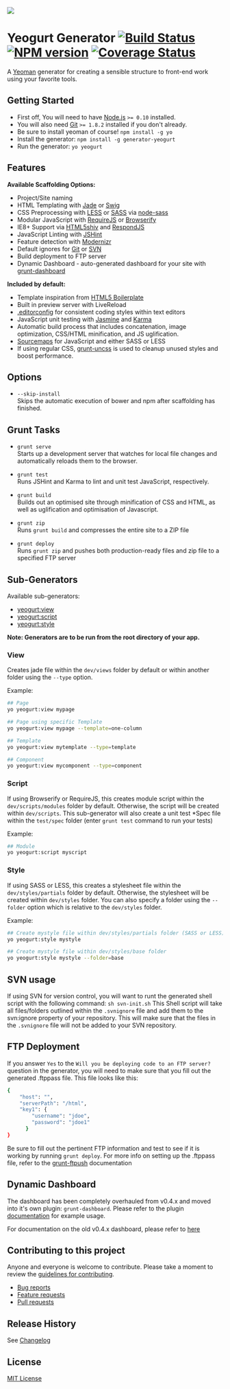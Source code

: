 <img src="https://raw.githubusercontent.com/larsonjj/generator-yeogurt/master/docs/images/logo.png" />

# Yeogurt Generator [![Build Status](https://secure.travis-ci.org/larsonjj/generator-yeogurt.png?branch=master)](https://travis-ci.org/larsonjj/generator-yeogurt) [![NPM version](https://badge.fury.io/js/generator-yeogurt.png)](http://badge.fury.io/js/generator-yeogurt) [![Coverage Status](https://coveralls.io/repos/larsonjj/generator-yeogurt/badge.png)](https://coveralls.io/r/larsonjj/generator-yeogurt)

A [Yeoman](http://yeoman.io) generator for creating a sensible structure to front-end work using your favorite tools.


## Getting Started

- First off, You will need to have [Node.js](http://nodejs.org/) `>= 0.10` installed. <br>
- You will also need [Git](http://git-scm.com/) `>= 1.8.2` installed if you don't already. <br>
- Be sure to install yeoman of course! `npm install -g yo` <br>
- Install the generator: `npm install -g generator-yeogurt` <br>
- Run the generator: `yo yeogurt`

## Features

**Available Scaffolding Options:**

- Project/Site naming
- HTML Templating with [Jade](http://jade-lang.com/) or [Swig](http://paularmstrong.github.io/swig/)
- CSS Preprocessing with [LESS](http://lesscss.org/) or [SASS](http://sass-lang.com/) via [node-sass](https://github.com/andrew/node-sass)
- Modular JavaScript with [RequireJS](http://requirejs.org/) or [Browserify](http://browserify.org/)
- IE8+ Support via [HTML5shiv](https://github.com/aFarkas/html5shiv) and [RespondJS](https://github.com/scottjehl/Respond)
- JavaScript Linting with [JSHint](http://www.jshint.com/)
- Feature detection with [Modernizr](http://modernizr.com/)
- Default ignores for [Git](http://git-scm.com/) or [SVN](http://subversion.apache.org/)
- Build deployment to FTP server
- Dynamic Dashboard - auto-generated dashboard for your site with [grunt-dashboard](https://github.com/larsonjj/grunt-dashboard)

**Included by default:**

- Template inspiration from [HTML5 Boilerplate](http://html5boilerplate.com/)
- Built in preview server with LiveReload
- [.editorconfig](http://editorconfig.org/) for consistent coding styles within text editors
- JavaScript unit testing with [Jasmine](http://jasmine.github.io/) and [Karma](http://karma-runner.github.io/0.10/index.html)
- Automatic build process that includes concatenation, image optimization, CSS/HTML minification, and JS uglification.
- [Sourcemaps](http://www.html5rocks.com/en/tutorials/developertools/sourcemaps/) for JavaScript and either SASS or LESS
- If using regular CSS, [grunt-uncss](https://github.com/addyosmani/grunt-uncss) is used to cleanup unused styles and boost performance.


## Options

- `--skip-install`<br>
Skips the automatic execution of bower and npm after scaffolding has finished.

## Grunt Tasks

- `grunt serve`<br>
Starts up a development server that watches for local file changes and automatically reloads them to the browser.

- `grunt test`<br>
Runs JSHint and Karma to lint and unit test JavaScript, respectively.

- `grunt build`<br>
Builds out an optimised site through minification of CSS and HTML, as well as  uglification and optimisation of Javascript.

- `grunt zip`<br>
Runs `grunt build` and compresses the entire site to a ZIP file

- `grunt deploy`<br>
Runs `grunt zip` and pushes both production-ready files and zip file to a specified FTP server


## Sub-Generators

Available sub-generators:

* [yeogurt:view](#views)
* [yeogurt:script](#script)
* [yeogurt:style](#style)

**Note: Generators are to be run from the root directory of your app.**

### View
Creates jade file within the `dev/views` folder by default or within another folder using the `--type` option.

Example:
```bash
## Page
yo yeogurt:view mypage

## Page using specific Template
yo yeogurt:view mypage --template=one-column

## Template
yo yeogurt:view mytemplate --type=template

## Component
yo yeogurt:view mycomponent --type=component
```

### Script
If using Browserify or RequireJS, this creates module script within the `dev/scripts/modules` folder by default. Otherwise, the script will be created within `dev/scripts`.
This sub-generator will also create a unit test *Spec file within the `test/spec` folder (enter `grunt test` command to run your tests)

Example:
```bash
## Module
yo yeogurt:script myscript
```

### Style
If using SASS or LESS, this creates a stylesheet file within the `dev/styles/partials` folder by default. Otherwise, the stylesheet will be created within `dev/styles` folder. You can also specify a folder using the `--folder` option which is relative to the `dev/styles` folder.

Example:
```bash
## Create mystyle file within dev/styles/partials folder (SASS or LESS) or dev/styles folder (CSS)
yo yeogurt:style mystyle

## Create mystyle file within dev/styles/base folder
yo yeogurt:style mystyle --folder=base
```

## SVN usage
If using SVN for version control, you will want to runt the generated shell script with the following command: `sh svn-init.sh`
This Shell script will take all files/folders outlined within the `.svnignore` file and add them to the svn:ignore property of your repository.
This will make sure that the files in the `.svnignore` file will not be added to your SVN repository.

## FTP Deployment
If you answer `Yes` to the `Will you be deploying code to an FTP server?` question in the generator, you will need to make sure that you fill out the generated .ftppass file.
This file looks like this:
```bash
{
    "host": "",
    "serverPath": "/html",
    "key1": {
        "username": "jdoe",
        "password": "jdoe1"
      }
}
```

Be sure to fill out the pertinent FTP information and test to see if it is working by running `grunt deploy`.
For more info on setting up the .ftppass file, refer to the [grunt-ftpush](https://github.com/inossidabile/grunt-ftpush) documentation

## Dynamic Dashboard
The dashboard has been completely overhauled from v0.4.x and moved into it's own plugin: `grunt-dashboard`.
Please refer to the plugin [documentation](https://github.com/larsonjj/grunt-dashboard) for example usage.

For documentation on the old v0.4.x dashboard, please refer to [here](https://github.com/larsonjj/generator-yeogurt/tree/master/docs/old-dashboard.md)

## Contributing to this project

Anyone and everyone is welcome to contribute. Please take a moment to
review the [guidelines for contributing](CONTRIBUTING.md).

* [Bug reports](CONTRIBUTING.md#bugs)
* [Feature requests](CONTRIBUTING.md#features)
* [Pull requests](CONTRIBUTING.md#pull-requests)

## Release History

See [Changelog](https://github.com/larsonjj/generator-yeogurt/blob/master/CHANGELOG.md)

## License

[MIT License](LICENSE.md)
